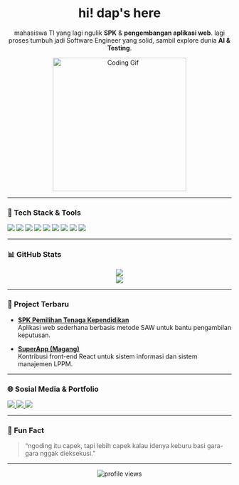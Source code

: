<h1 align="center">hi! dap's here</h1>

<p align="center">
  mahasiswa TI yang lagi ngulik <b>SPK</b> & <b>pengembangan aplikasi web</b>. lagi proses tumbuh jadi Software Engineer yang solid, sambil explore dunia <b>AI & Testing</b>.
</p>

<p align="center">
  <img src="https://media.giphy.com/media/qgQUggAC3Pfv687qPC/giphy.gif" width="300" alt="Coding Gif" width="900" />
</p>

---

### 🔧 Tech Stack & Tools

<p align="left">
  <img src="https://img.shields.io/badge/Laravel-F55247?style=for-the-badge&logo=laravel&logoColor=white" />
  <img src="https://img.shields.io/badge/PHP-777BB4?style=for-the-badge&logo=php&logoColor=white" />
  <img src="https://img.shields.io/badge/MySQL-4479A1?style=for-the-badge&logo=mysql&logoColor=white" />
  <img src="https://img.shields.io/badge/JavaScript-F7DF1E?style=for-the-badge&logo=javascript&logoColor=black" />
  <img src="https://img.shields.io/badge/React-20232A?style=for-the-badge&logo=react&logoColor=61DAFB" />
  <img src="https://img.shields.io/badge/Tailwind_CSS-38B2AC?style=for-the-badge&logo=tailwind-css&logoColor=white" />
  <img src="https://img.shields.io/badge/Python-3776AB?style=for-the-badge&logo=python&logoColor=white" />
  <img src="https://img.shields.io/badge/Git-F05032?style=for-the-badge&logo=git&logoColor=white" />
  <img src="https://img.shields.io/badge/GitHub-181717?style=for-the-badge&logo=github&logoColor=white" />
</p>

---

### 📊 GitHub Stats

<p align="center">
  <img src="https://github-readme-stats.vercel.app/api?username=dafaadhari&show_icons=true&theme=radical" />
  <br>
  <img src="https://github-readme-streak-stats.herokuapp.com/?user=dafaadhari&theme=radical" />
</p>

---

### 🚀 Project Terbaru

- [**SPK Pemilihan Tenaga Kependidikan**](https://dafaadhari.github.io/spk-saw/)  
  Aplikasi web sederhana berbasis metode SAW untuk bantu pengambilan keputusan.

- [**SuperApp (Magang)**](https://simakip-app.vercel.app/)  
  Kontribusi front-end React untuk sistem informasi dan sistem manajemen LPPM.

---

### 🌐 Sosial Media & Portfolio

<p align="left">
  <a href="https://linkedin.com/in/dafa-adhari" target="_blank">
    <img src="https://img.shields.io/badge/LinkedIn-0A66C2?style=for-the-badge&logo=linkedin&logoColor=white" />
  </a>
  <a href="http://dafaadhari.carrd.co" target="_blank">
    <img src="https://img.shields.io/badge/Portfolio-FFB400?style=for-the-badge&logo=aboutdotme&logoColor=white" />
  </a>
  <a href="https://instagram.com/mochdafaadhari/" target="_blank">
    <img src="https://img.shields.io/badge/Instagram-E4405F?style=for-the-badge&logo=instagram&logoColor=white" />
  </a>
</p>

---

### 🧠 Fun Fact

> “ngoding itu capek, tapi lebih capek kalau idenya keburu basi gara-gara nggak dieksekusi.”

---

<p align="center">
  <img src="https://komarev.com/ghpvc/?username=dafaadhari&label=Profile%20views&color=blue&style=flat" alt="profile views" />
</p>
